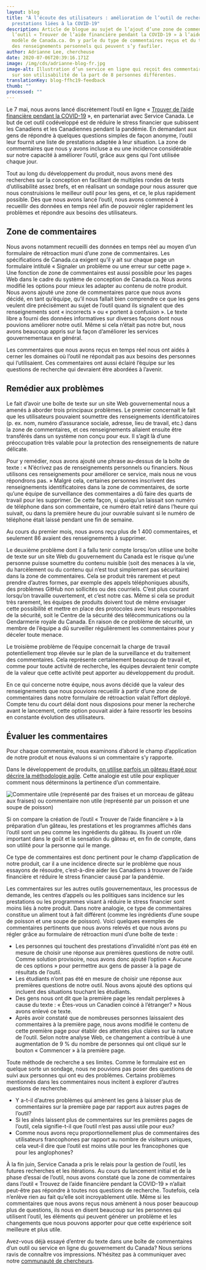 ```yaml
---
layout: blog
title: "À l’écoute des utilisateurs : amélioration de l’outil de recherche de
  prestations liées à la COVID-19"
description: Article de blogue au sujet de l’ajout d’une zone de commentaires à
  l’outil « Trouver de l’aide financière pendant la COVID-19 » à l’aide du
  modèle de Canada.ca. On y parle du type de commentaires reçus et du traitement
  des renseignements personnels qui peuvent s’y faufiler.
author: Adrianne Lee, chercheuse
date: 2020-07-06T20:39:16.171Z
image: /img/cds/adrianne-blog-fr.jpg
image-alt: Illustration d’un service en ligne qui reçoit des commentaires écrits
  sur son utilisabilité de la part de 8 personnes différentes.
translationKey: blog-ffhc19-feedback
thumb: ""
processed: ""
---
```

Le 7 mai, nous avons lancé discrètement l’outil en ligne « [Trouver de l’aide financière pendant la COVID-19](https://covid-prestations.alpha.canada.ca/fr/debut) », en partenariat avec Service Canada. Le but de cet outil codéveloppé est de réduire le stress financier que subissent les Canadiens et les Canadiennes pendant la pandémie. En demandant aux gens de répondre à quelques questions simples de façon anonyme, l’outil leur fournit une liste de prestations adaptée à leur situation. La zone de commentaires que nous y avons incluse a eu une incidence considérable sur notre capacité à améliorer l’outil, grâce aux gens qui l’ont utilisée chaque jour. 

Tout au long du développement du produit, nous avons mené des recherches sur la conception en facilitant de multiples rondes de tests d’utilisabilité assez brefs, et en réalisant un sondage pour nous assurer que nous construisions le meilleur outil pour les gens, et ce, le plus rapidement possible. Dès que nous avons lancé l’outil, nous avons commencé à recueillir des données en temps réel afin de pouvoir régler rapidement les problèmes et répondre aux besoins des utilisateurs.

## Zone de commentaires

Nous avons notamment recueilli des données en temps réel au moyen d’un formulaire de rétroaction muni d’une zone de commentaires. Les spécifications de Canada.ca exigent qu’il y ait sur chaque page un formulaire intitulé « Signaler un problème ou une erreur sur cette page ». Une fonction de zone de commentaires est aussi possible pour les pages Web dans le cadre du système de conception de Canada.ca. Nous avons modifié les options pour mieux les adapter au contenu de notre produit. Nous avons ajouté une zone de commentaires parce que nous avons décidé, en tant qu’équipe, qu’il nous fallait bien comprendre ce que les gens veulent dire précisément au sujet de l’outil quand ils signalent que des renseignements sont « incorrects » ou « portent à confusion ». Le texte libre a fourni des données informatives sur diverses façons dont nous pouvions améliorer notre outil. Même si cela n’était pas notre but, nous avons beaucoup appris sur la façon d’améliorer les services gouvernementaux en général.

Les commentaires que nous avons reçus en temps réel nous ont aidés à cerner les domaines où l’outil ne répondait pas aux besoins des personnes qui l’utilisaient. Ces commentaires ont aussi éclairé l’équipe sur les questions de recherche qui devraient être abordées à l’avenir.

## Remédier aux problèmes

Le fait d’avoir une boîte de texte sur un site Web gouvernemental nous a amenés à aborder trois principaux problèmes. Le premier concernait le fait que les utilisateurs pouvaient soumettre des renseignements identificatoires (p. ex. nom, numéro d’assurance sociale, adresse, lieu de travail, etc.) dans la zone de commentaires, et ces renseignements allaient ensuite être transférés dans un système non conçu pour eux. Il s’agit là d’une préoccupation très valable pour la protection des renseignements de nature délicate. 

Pour y remédier, nous avons ajouté une phrase au-dessus de la boîte de texte : « N’écrivez pas de renseignements personnels ou financiers. Nous utilisons ces renseignements pour améliorer ce service, mais nous ne vous répondrons pas. » Malgré cela, certaines personnes inscrivent des renseignements identificatoires dans la zone de commentaires, de sorte qu’une équipe de surveillance des commentaires a dû faire des quarts de travail pour les supprimer. De cette façon, si quelqu’un laissait son numéro de téléphone dans son commentaire, ce numéro était retiré dans l’heure qui suivait, ou dans la première heure du jour ouvrable suivant si le numéro de téléphone était laissé pendant une fin de semaine. 

Au cours du premier mois, nous avons reçu plus de 1 400 commentaires, et seulement 86 avaient des renseignements à supprimer. 

Le deuxième problème dont il a fallu tenir compte lorsqu’on utilise une boîte de texte sur un site Web du gouvernement du Canada est le risque qu’une personne puisse soumettre du contenu nuisible (soit des menaces à la vie, du harcèlement ou du contenu qui n’est tout simplement pas sécuritaire) dans la zone de commentaires. Cela se produit très rarement et peut prendre d’autres formes, par exemple des appels téléphoniques abusifs, des problèmes GitHub non sollicités ou des courriels. C’est plus courant lorsqu’on travaille ouvertement, et c’est notre cas. Même si cela se produit très rarement, les équipes de produits doivent tout de même envisager cette possibilité et mettre en place des protocoles avec leurs responsables de la sécurité, soit le Centre de la sécurité des télécommunications ou la Gendarmerie royale du Canada. En raison de ce problème de sécurité, un membre de l’équipe a dû surveiller régulièrement les commentaires pour y déceler toute menace.

Le troisième problème de l’équipe concernait la charge de travail potentiellement trop élevée sur le plan de la surveillance et du traitement des commentaires. Cela représente certainement beaucoup de travail et, comme pour toute activité de recherche, les équipes devraient tenir compte de la valeur que cette activité peut apporter au développement du produit.

En ce qui concerne notre équipe, nous avons décidé que la valeur des renseignements que nous pouvions recueillir à partir d’une zone de commentaires dans notre formulaire de rétroaction valait l’effort déployé. Compte tenu du court délai dont nous disposions pour mener la recherche avant le lancement, cette option pouvait aider à faire ressortir les besoins en constante évolution des utilisateurs.

## Évaluer les commentaires

Pour chaque commentaire, nous examinons d’abord le champ d’application de notre produit et nous évaluons si un commentaire s’y rapporte.  

Dans le développement de produits, [on utilise parfois un gâteau étagé pour décrire la méthodologie agile](https://twitter.com/nkkl/status/1066571295784022016). Cette analogie est utile pour expliquer comment nous déterminons la pertinence d’un commentaire.

![Commentaire utile (représenté par des fraises et un morceau de gâteau aux fraises) ou commentaire non utile (représenté par un poisson et une soupe de poisson)](/img/cds/adrianne-blog-infrographic-fr.jpg)

Si on compare la création de l’outil « Trouver de l’aide financière » à la préparation d’un gâteau, les prestations et les programmes affichés dans l’outil sont un peu comme les ingrédients du gâteau. Ils jouent un rôle important dans le goût et la sensation du gâteau et, en fin de compte, dans son utilité pour la personne qui le mange. 

Ce type de commentaires est donc pertinent pour le champ d’application de notre produit, car il a une incidence directe sur le problème que nous essayons de résoudre, c’est-à-dire aider les Canadiens à trouver de l’aide financière et réduire le stress financier causé par la pandémie.

Les commentaires sur les autres outils gouvernementaux, les processus de demande, les centres d’appels ou les politiques sans incidence sur les prestations ou les programmes visant à réduire le stress financier sont moins liés à notre produit. Dans notre analogie, ce type de commentaires constitue un aliment tout à fait différent (comme les ingrédients d’une soupe de poisson et une soupe de poisson). Voici quelques exemples de commentaires pertinents que nous avons relevés et que nous avons pu régler grâce au formulaire de rétroaction muni d’une boîte de texte :

* Les personnes qui touchent des prestations d’invalidité n’ont pas été en mesure de choisir une réponse aux premières questions de notre outil. Comme solution provisoire, nous avons donc ajouté l’option « Aucune de ces options » pour permettre aux gens de passer à la page de résultats de l’outil. 
* Les étudiants n’ont pas été en mesure de choisir une réponse aux premières questions de notre outil. Nous avons ajouté des options qui incluent des situations touchant les étudiants.
* Des gens nous ont dit que la première page les rendait perplexes à cause du texte : « Êtes-vous un Canadien coincé à l’étranger? » Nous avons enlevé ce texte.
* Après avoir constaté que de nombreuses personnes laissaient des commentaires à la première page, nous avons modifié le contenu de cette première page pour établir des attentes plus claires sur la nature de l’outil. Selon notre analyse Web, ce changement a contribué à une augmentation de 9 % du nombre de personnes qui ont cliqué sur le bouton « Commencer » à la première page. 

Toute méthode de recherche a ses limites. Comme le formulaire est en quelque sorte un sondage, nous ne pouvions pas poser des questions de suivi aux personnes qui ont eu des problèmes. Certains problèmes mentionnés dans les commentaires nous incitent à explorer d’autres questions de recherche.

* Y a-t-il d’autres problèmes qui amènent les gens à laisser plus de commentaires sur la première page par rapport aux autres pages de l’outil?
* Si les aînés laissent plus de commentaires sur les premières pages de l’outil, cela signifie-t-il que l’outil n’est pas aussi utile pour eux? 
* Comme nous avons reçu proportionnellement plus de commentaires des utilisateurs francophones par rapport au nombre de visiteurs uniques, cela veut-il dire que l’outil est moins utile pour les francophones que pour les anglophones?

À la fin juin, Service Canada a pris le relais pour la gestion de l’outil, les futures recherches et les itérations. Au cours du lancement initial et de la phase d’essai de l’outil, nous avons constaté que la zone de commentaires dans l’outil « Trouvez de l’aide financière pendant la COVID-19 » n’allait peut-être pas répondre à toutes nos questions de recherche. Toutefois, cela n’enlève rien au fait qu’elle soit incroyablement utile. Même si les commentaires que nous avons reçus nous amènent à nous poser beaucoup plus de questions, ils nous en disent beaucoup sur les personnes qui utilisent l’outil, les éléments qui peuvent générer un problème et les changements que nous pouvons apporter pour que cette expérience soit meilleure et plus utile. 

Avez-vous déjà essayé d’entrer du texte dans une boîte de commentaires d’un outil ou service en ligne du gouvernement du Canada? Nous serions ravis de connaître vos impressions. N’hésitez pas à communiquer avec notre [communauté de chercheurs](mailto:rc-gc-dr@cds-snc.ca).